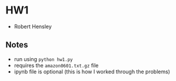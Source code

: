 # HW1

* Robert Hensley

## Notes
* run using `python hw1.py`
* requires the `amazon0601.txt.gz` file
* ipynb file is optional (this is how I worked through the problems)